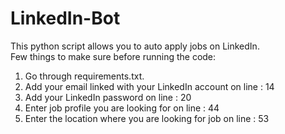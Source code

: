 # LinkedIn-Bot
This python script allows you to auto apply jobs on LinkedIn. </br>
Few things to make sure before running the code:
1) Go through requirements.txt.
2) Add your email linked with your LinkedIn account on line : 14
3) Add your LinkedIn password on line : 20
4) Enter job profile you are looking for on line : 44
5) Enter the location where you are looking for job on line : 53
